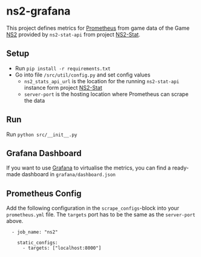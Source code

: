 # ns2-grafana
This project defines metrics for [Prometheus](https://prometheus.io/) from game data of the Game [NS2](https://store.steampowered.com/app/4920/Natural_Selection_2/) provided by `ns2-stat-api` from project [NS2-Stat](https://github.com/Lila-Kuhlt/ns2-stat).

## Setup
* Run `pip install -r requirements.txt`
* Go into file `/src/util/config.py` and set config values
  - `ns2_stats_api_url` is the location for the running `ns2-stat-api` instance form project [NS2-Stat](https://github.com/Lila-Kuhlt/ns2-stat)
  - `server-port` is the hosting location where Prometheus can scrape the data

## Run
Run `python src/__init__.py`

## Grafana Dashboard
If you want to use [Grafana](https://grafana.com/) to virtualise the metrics, you can find a ready-made dashboard in `grafana/dashboard.json`

## Prometheus Config
Add the following configuration in the `scrape_configs`-block into your `prometheus.yml` file. The `targets` port has to be the same as the `server-port` above.

```YML
  - job_name: "ns2"
    
    static_configs:
      - targets: ["localhost:8000"]
```
